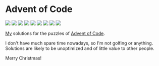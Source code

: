 # Advent of Code

![](https://img.shields.io/badge/2024%20⭐-6-yellow) ![](https://img.shields.io/badge/2022%20⭐-6-yellow) ![](https://img.shields.io/badge/2021%20⭐-23-yellow) ![](https://img.shields.io/badge/2020%20⭐-16-yellow) ![](https://img.shields.io/badge/2019%20⭐-1-yellow) ![](https://img.shields.io/badge/2018%20⭐-41-yellow) ![](https://img.shields.io/badge/2017%20⭐-50-yellow) ![](https://img.shields.io/badge/2016%20⭐-42-yellow) ![](https://img.shields.io/badge/2015%20⭐-12-yellow) 

[My](https://github.com/tobiasvl) solutions for the puzzles of [Advent of Code](http://adventofcode.com).

I don't have much spare time nowadays, so I'm not golfing or anything. Solutions are likely to be unoptimized and of little value to other people.

Merry Christmas!
